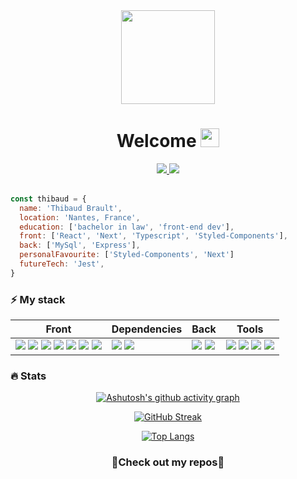 <div align="center">  
  <img src="https://media.giphy.com/media/ZchkBcB4zKiuG4Y22I/giphy.gif" width="150" />
</div>
  
<h1 align="center"><strong>Welcome </strong><img src="https://media.giphy.com/media/hvRJCLFzcasrR4ia7z/giphy.gif" width="30"></h1>

<div align="center">
  
  <a href="https://thibaudbrault.dev/" target="_blank">  
    <img src="https://img.shields.io/badge/{TB}-%23000000.svg?style=for-the-badge&logo=next.js&logoColor=#FF7139" />
  </a>
  <a href="https://fr.linkedin.com/in/thibaud-brault" target="_blank">
    <img src="https://img.shields.io/badge/linkedin-%230077B5.svg?style=for-the-badge&logo=linkedin&logoColor=white" />
  </a>
  
</div>

<br />

```javascript
const thibaud = {
  name: 'Thibaud Brault',
  location: 'Nantes, France',
  education: ['bachelor in law', 'front-end dev'],
  front: ['React', 'Next', 'Typescript', 'Styled-Components'],
  back: ['MySql', 'Express'],
  personalFavourite: ['Styled-Components', 'Next']
  futureTech: 'Jest',
}
```

<h3><strong>⚡ My stack</strong></h3>  

<table>
  <thead>
    <tr>
      <th>Front</th>
      <th>Dependencies</th>
      <th>Back</th>
      <th>Tools</th>
    </tr>
  </thead>
  <tbody>
    <tr>
      <td>
        <img src="https://img.shields.io/badge/html5-%23E34F26.svg?style=for-the-badge&logo=html5&logoColor=white" />  
        <img src="https://img.shields.io/badge/css3-%231572B6.svg?style=for-the-badge&logo=css3&logoColor=white" />  
        <img src="https://img.shields.io/badge/SASS-hotpink.svg?style=for-the-badge&logo=SASS&logoColor=white" />  
        <img src="https://img.shields.io/badge/javascript-%23323330.svg?style=for-the-badge&logo=javascript&logoColor=%23F7DF1E" />  
        <img src="https://img.shields.io/badge/react-%2320232a.svg?style=for-the-badge&logo=react&logoColor=%2361DAFB" />  
        <img src="https://img.shields.io/badge/styled--components-DB7093?style=for-the-badge&logo=styled-components&logoColor=white" />  
        <img src="https://img.shields.io/badge/Next-black?style=for-the-badge&logo=next.js&logoColor=white" />  
      </td>
      <td>
        <img src="https://img.shields.io/badge/-React%20Query-FF4154?style=for-the-badge&logo=react%20query&logoColor=white" />
        <img src="https://img.shields.io/badge/React%20Hook%20Form-%23EC5990.svg?style=for-the-badge&logo=reacthookform&logoColor=white" />
      </td>
      <td>
        <img src="https://img.shields.io/badge/express.js-%23404d59.svg?style=for-the-badge&logo=express&logoColor=%2361DAFB" />
        <img src="https://img.shields.io/badge/mysql-%2300f.svg?style=for-the-badge&logo=mysql&logoColor=white" />
      </td>
      <td>
        <img src="https://img.shields.io/badge/github-%23121011.svg?style=for-the-badge&logo=github&logoColor=white" />  
        <img src="https://img.shields.io/badge/VisualStudioCode-0078d7.svg?style=for-the-badge&logo=visual-studio-code&logoColor=white" />  
        <img src="https://img.shields.io/badge/NPM-%23000000.svg?style=for-the-badge&logo=npm&logoColor=white" />  
        <img src="https://img.shields.io/badge/netlify-%23000000.svg?style=for-the-badge&logo=netlify&logoColor=#00C7B7" />  
      </td>
    </tr>
  </tbody>
</table>  
 
<h3><strong>🔥 Stats</strong></h3>

<div align="center">  

  [![Ashutosh's github activity graph](https://github-readme-activity-graph.cyclic.app/graph?username=thibaudbrault&theme=react-dark)](https://github.com/ashutosh00710/github-readme-activity-graph)  
  
  [![GitHub Streak](https://github-readme-streak-stats.herokuapp.com/?user=thibaudbrault&theme=dark)](https://git.io/streak-stats)  
  
  [![Top Langs](https://github-readme-stats.vercel.app/api/top-langs/?username=thibaudbrault&layout=compact&theme=dark)](https://github.com/anuraghazra/github-readme-stats)
</div>

<h3 align="center">
  🔽<strong>Check out my repos</strong>🔽
</h3>
